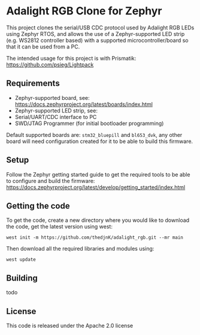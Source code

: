 # Adalight RGB Clone for Zephyr

This project clones the serial/USB CDC protocol used by Adalight RGB LEDs using Zephyr RTOS, and allows the use of a Zephyr-supported LED strip (e.g. WS2812 controller based) with a supported microcontroller/board so that it can be used from a PC.

The intended usage for this project is with Prismatik: https://github.com/psieg/Lightpack

## Requirements

 * Zephyr-supported board, see: https://docs.zephyrproject.org/latest/boards/index.html
 * Zephyr-supported LED strip, see: 
 * Serial/UART/CDC interface to PC
 * SWD/JTAG Programmer (for initial bootloader programming)

Default supported boards are: `stm32_bluepill` and `bl653_dvk`, any other board will need configuration created for it to be able to build this firmware.

## Setup

Follow the Zephyr getting started guide to get the required tools to be able to configure and build the firmware: https://docs.zephyrproject.org/latest/develop/getting_started/index.html

## Getting the code

To get the code, create a new directory where you would like to download the code, get the latest version using west:

    west init -m https://github.com/thedjnK/adalight_rgb.git --mr main

Then download all the required libraries and modules using:

    west update

## Building

todo

## License

This code is released under the Apache 2.0 license
